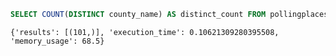 ```sql
SELECT COUNT(DISTINCT county_name) AS distinct_count FROM pollingplaces_2020
```

```response from sqlite
{'results': [(101,)], 'execution_time': 0.10621309280395508, 'memory_usage': 68.5}
```


